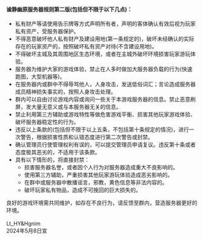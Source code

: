 #### 谧静幽原服务器规则第二版(包括但不限于以下几点)：

* 私有财产等请使用告示牌等方式声明所有者，声明的客体确认有效后视为玩家私有资产，受服务器保护。
* 不得恶意破坏他人私有财产及建设用地(第一条规定的)，破坏未经确认的实际存在的玩家资产的，按照破坏私有资产对待(不含建设用地)。
* 不得破坏主城及其周围地区生态环境，或者在主城外破坏环境损害玩家游玩体验。
* 服务器为维护大家的游戏体验，禁止在人多时做加大服务器负载的行为(快速跑图，大型机器等)。
* 在服务器内或群中不得辱骂他人，人身攻击，发送低俗词汇；言论造成服务器成员精神损失事实的，按照人身攻击处理。
* 群内可以自由讨论游戏内容或询问一些关于本游戏服务器的信息。禁止恶意刷屏，发大量无意义或与本服务器无关的信息。
* 禁止利用第三方辅助或游戏特性等做危害游戏平衡、损害其他玩家游戏体验、破坏服务器稳定性的行为。
* 违反以上条款的(包括但不限于以上五条，不包括第十条规定的情况)，进行一次警告，根据损害性质和认错态度进行第二次警告或封禁。
* 确认管理员行使管理权利有误的，可以提交管理员申请复议。违反第十条或者态度极其恶劣的，不适用于该条款。
* 具有以下情形的，将直接封禁：
  * 损害服务器名誉，或者因个人行为对服务器造成重大不良影响的。
  * 使用第三方辅助，严重损害其他玩家游玩体验造成恶劣影响的。
  * 在群中或服务器中散播谣言，邪教，黄色信息等非法内容的。
  * 破坏玩家私有物品，造成不可挽回的巨大损失的。

良好的游戏环境需共同维护，如存在不良行为，请反馈至群内，营造服务器更好的环境。
\
\
Lt_HY&Hgnim\
2024年5月8日宣
